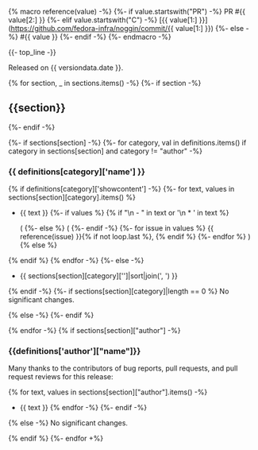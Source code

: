 {% macro reference(value) -%}
   {%- if value.startswith("PR") -%}
     PR #{{ value[2:] }}
   {%- elif value.startswith("C") -%}
     [{{ value[1:] }}](https://github.com/fedora-infra/noggin/commit/{{ value[1:] }})
   {%- else -%}
     #{{ value }}
   {%- endif -%}
{%- endmacro -%}

{{- top_line -}}

Released on {{ versiondata.date }}.

{% for section, _ in sections.items() -%}
{%- if section -%}
## {{section}}
{%- endif -%}

{%- if sections[section] -%}
{%- for category, val in definitions.items() if category in sections[section] and category != "author" -%}
### {{ definitions[category]['name'] }}

{% if definitions[category]['showcontent'] -%}
{%- for text, values in sections[section][category].items() %}
- {{ text }}
{%- if values %}
{% if "\n  - " in text or '\n  * ' in text %}


  (
{%- else %}
 (
{%- endif -%}
{%- for issue in values %}
{{ reference(issue) }}{% if not loop.last %}, {% endif %}
{%- endfor %}
)
{% else %}

{% endif %}
{% endfor -%}
{%- else -%}
- {{ sections[section][category]['']|sort|join(', ') }}

{% endif -%}
{%- if sections[section][category]|length == 0 %}
No significant changes.

{% else -%}
{%- endif %}

{% endfor -%}
{% if sections[section]["author"] -%}
### {{definitions['author']["name"]}}

Many thanks to the contributors of bug reports, pull requests, and pull request
reviews for this release:

{% for text, values in sections[section]["author"].items() -%}
- {{ text }}
{% endfor -%}
{%- endif -%}

{% else -%}
No significant changes.

{% endif %}
{%- endfor +%}
